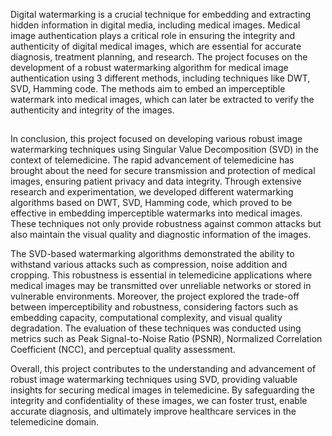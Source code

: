Digital watermarking is a crucial technique for embedding and extracting hidden information in digital media, including medical images. Medical image authentication plays a critical role in ensuring the integrity and authenticity of digital medical images, which are essential for accurate diagnosis, treatment planning, and research. The project focuses on the development of a robust watermarking algorithm for medical image authentication using 3 different methods, including techniques like DWT, SVD, Hamming code. The methods aim to embed an imperceptible watermark into medical images, which can later be extracted to verify the authenticity and integrity of the images.
##
In conclusion, this project focused on developing various robust image watermarking techniques using Singular Value Decomposition (SVD) in the context of telemedicine. The rapid advancement of telemedicine has brought about the need for secure transmission and protection of medical images, ensuring patient privacy and data integrity.
Through extensive research and experimentation, we developed different watermarking algorithms based on DWT, SVD, Hamming code, which proved to be effective in embedding imperceptible watermarks into medical images. These techniques not only provide robustness against common attacks but also maintain the visual quality and diagnostic information of the images.
<p>
The SVD-based watermarking algorithms demonstrated the ability to withstand various attacks such as compression, noise addition and cropping. This robustness is essential in telemedicine applications where medical images may be transmitted over unreliable networks or stored in vulnerable environments.
Moreover, the project explored the trade-off between imperceptibility and robustness, considering factors such as embedding capacity, computational complexity, and visual quality degradation. The evaluation of these techniques was conducted using metrics such as Peak Signal-to-Noise Ratio (PSNR), Normalized Correlation Coefficient (NCC), and perceptual quality assessment.</p>

Overall, this project contributes to the understanding and advancement of robust image watermarking techniques using SVD, providing valuable insights for securing medical images in telemedicine. By safeguarding the integrity and confidentiality of these images, we can foster trust, enable accurate diagnosis, and ultimately improve healthcare services in the telemedicine domain.

